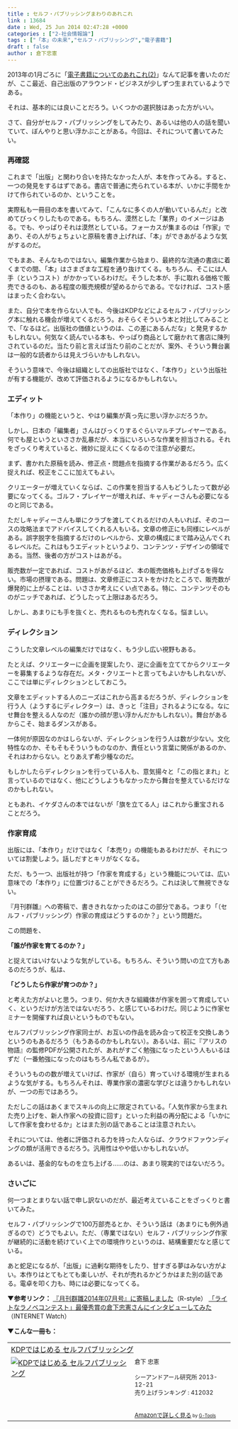 ```yaml
---
title : セルフ・パブリッシングまわりのあれこれ
link : 13684
date : Wed, 25 Jun 2014 02:47:28 +0000
categories : ["2-社会情報論"]
tags : ["「本」の未来","セルフ・パブリッシング","電子書籍"]
draft : false
author : 倉下忠憲
---
```


2013年の1月ごろに「<a href="https://rashita.net/blog/?p=9623" target="_blank">電子書籍についてのあれこれ(2)</a>」なんて記事を書いたのだが、ここ最近、自己出版のアラウンド・ビジネスが少しずつ生まれているようである。

それは、基本的には良いことだろう。いくつかの選択肢はあった方がいい。

さて、自分がセルフ・パブリッシングをしてみたり、あるいは他の人の話を聞いていて、ぼんやりと思い浮かぶことがある。今回は、それについて書いてみたい。

<H3>再確認</H3>

これまで「出版」と関わり合いを持たなかった人が、本を作ってみる。すると、一つの発見をするはずである。書店で普通に売られている本が、いかに手間をかけて作られているのか、ということを。

実際私も一冊目の本を書いてみて、「こんなに多くの人が動いているんだ」と改めてびっくりしたものである。もちろん、漠然とした「業界」のイメージはある。でも、やっぱりそれは漠然としている。フォーカスが集まるのは「作家」であり、その人がちょちょいと原稿を書き上げれば、「本」ができあがるような気がするのだ。

でもまあ、そんなものではない。編集作業から始まり、最終的な流通の書店に着くまでの間、「本」はさまざまな工程を通り抜けてくる。もちろん、そこには人手（というコスト）がかかっているわけだ。そうした本が、手に取れる価格で販売できるのも、ある程度の販売規模が望めるからである。でなければ、コスト感はまったく合わない。

また、自分で本を作らない人でも、今後はKDPなどによるセルフ・パブリッシング本に触れる機会が増えてくるだろう。おそらくそういう本と対比してみることで、「なるほど。出版社の価値というのは、この差にあるんだな」と発見するかもしれない。何気なく読んでいる本も、やっぱり商品として磨かれて書店に陳列されているのだ。当たり前と言えば当たり前のことだが、案外、そういう舞台裏は一般的な読者からは見えづらいかもしれない。

そういう意味で、今後は組織としての出版社ではなく、「本作り」という出版社が有する機能が、改めて評価されるようになるかもしれない。

<H3>エディット</H3>

「本作り」の機能というと、やはり編集が真っ先に思い浮かぶだろうか。

しかし、日本の「編集者」さんはびっくりするぐらいマルチプレイヤーである。何でも屋というといささか乱暴だが、本当にいろいろな作業を担当される。それをざっくり考えていると、微妙に捉えにくくなるので注意が必要だ。

まず、書かれた原稿を読み、修正点・問題点を指摘する作業があるだろう。広く捉えれば、校正をここに加えてもよい。

クリエーターが増えていくならば、この作業を担当する人もどうしたって数が必要になってくる。ゴルフ・プレイヤーが増えれば、キャディーさんも必要になるのと同じである。

ただしキャディーさんも単にクラブを渡してくれるだけの人もいれば、そのコースの攻略法までアドバイスしてくれる人もいる。文章の修正にも同様にレベルがある。誤字脱字を指摘するだけのレベルから、文章の構成にまで踏み込んでくれるレベルだ。これはもうエディットというより、コンテンツ・デザインの領域である。当然、後者の方がコストはあがる。

販売数が一定であれば、コストがあがるほど、本の販売価格も上げざるを得ない。市場の摂理である。問題は、文章修正にコストをかけたところで、販売数が爆発的に上がることは、いささか考えにくい点である。特に、コンテンツそのものがニッチであれば、どうしたって上限はあるだろう。

しかし、あまりにも手を抜くと、売れるものも売れなくなる。悩ましい。

<H3>ディレクション</H3>

こうした文章レベルの編集だけではなく、もう少し広い視野もある。

たとえば、クリエーターに企画を提案したり、逆に企画を立ててからクリエーターを募集するような存在だ。メタ・クリエートと言ってもよいかもしれないが、ここでは単にディレクションとしておこう。

文章をエディットする人のニーズはこれから高まるだろうが、ディレクションを行う人（ようするにディレクター）は、きっと「注目」されるようになる。なにせ舞台を整える人なのだ（誰かの顔が思い浮かんだかもしれない）。舞台があるからこそ、始まるダンスがある。

一体何が原因なのかはしらないが、ディレクションを行う人は数が少ない。文化特性なのか、そもそもそういうものなのか、責任という言葉に関係があるのか、それはわからない。とりあえず希少種なのだ。

もしかしたらディレクションを行っている人も、意気揚々と「この指とまれ」と言っているのではなく、他にどうしようもなかったから舞台を整えているだけなのかもしれない。

ともあれ、イケダさんの本ではないが「旗を立てる人」はこれから重宝されることだろう。

<H3>作家育成</H3>

出版には、「本作り」だけではなく「本売り」の機能もあるわけだが、それについては割愛しよう。話しだすとキリがなくなる。

ただ、もう一つ、出版社が持つ「作家を育成する」という機能については、広い意味での「本作り」に位置づけることができるだろう。これは決して無視できない。

『月刊群雛』への寄稿で、書ききれなかったのはこの部分である。つまり「（セルフ・パブリッシング）作家の育成はどうするのか？」という問題だ。

この問題を、

<strong>「誰が作家を育てるのか？」</strong>

と捉えてはいけないような気がしている。もちろん、そういう問いの立て方もあるのだろうが、私は、

<strong>「どうしたら作家が育つのか？」</strong>

と考えた方がよいと思う。つまり、何か大きな組織体が作家を囲って育成していく、というだけが方法ではないだろう、と感じているわけだ。同じように作家セミナーを開催すれば良いというものでもない。

セルフパブリッシング作家同士が、お互いの作品を読み合って校正を交換しあうというのもあるだろう（もうあるのかもしれない）。あるいは、前に『アリスの物語』の監修PDFが公開されたが、あれがすごく勉強になったという人もいるはずだ（一番勉強になったのはもちろん私であるが）。

そういうものの数が増えていけば、作家が（自ら）育っていける環境が生まれるような気がする。もちろんそれは、専業作家の濃密な学びとは違うかもしれないが、一つの形ではあろう。

ただしこの話はあくまでスキルの向上に限定されている。「人気作家から生まれた売り上げを、新人作家への投資に回す」といった利益の再分配による「いかにして作家を食わせるか」とはまた別の話であることは注意されたい。

それについては、他者に評価される力を持った人ならば、クラウドファウンディングの類が活用できるだろう。汎用性はやや低いかもしれないが。

あるいは、基金的なものを立ち上げる……のは、あまり現実的ではないだろう。

<H3>さいごに</H3>

何一つまとまりない話で申し訳ないのだが、最近考えていることをざっくりと書いてみた。

セルフ・パブリッシングで100万部売るとか、そういう話は（あまりにも例外過ぎるので）どうでもよい。ただ、（専業ではない）セルフ・パブリッシング作家が継続的に活動を続けていく上での環境作りというのは、結構重要だなと感じている。

あと蛇足になるが、「出版」に過剰な期待をしたり、甘すぎる夢はみない方がよい。本作りはとてもとても楽しいが、それが売れるかどうかはまた別の話である。電卓を叩く力も、時には必要になってくる。

<strong>▼参考リンク：</strong>
<a href="https://rashita.net/blog/?p=13666" target="_blank">『月刊群雛2014年07月号』に寄稿しました</a>（R-style）
<a href="http://internet.watch.impress.co.jp/docs/interview/20140515_648283.html" target="_blank">「ライトなラノベコンテスト」最優秀賞の倉下忠憲さんにインタビューしてみた </a>（INTERNET Watch）

<strong>▼こんな一冊も：</strong>
<table  border="0" cellpadding="5"><tr><td colspan="2"><a href="http://www.amazon.co.jp/KDP%E3%81%A7%E3%81%AF%E3%81%98%E3%82%81%E3%82%8B-%E3%82%BB%E3%83%AB%E3%83%95%E3%83%91%E3%83%96%E3%83%AA%E3%83%83%E3%82%B7%E3%83%B3%E3%82%B0-%E5%80%89%E4%B8%8B-%E5%BF%A0%E6%86%B2/dp/4863541384%3FSubscriptionId%3D15SMZCTB9V8NGR2TW082%26tag%3Drashita1000-22%26linkCode%3Dxm2%26camp%3D2025%26creative%3D165953%26creativeASIN%3D4863541384" target="_blank">KDPではじめる セルフパブリッシング</a><img src="http://www.assoc-amazon.jp/e/ir?t=rashita1000-22&l=ur2&o=9" width="1" height="1" style="border: none;" alt="" /></td></tr><tr><td valign="top"><a href="http://www.amazon.co.jp/KDP%E3%81%A7%E3%81%AF%E3%81%98%E3%82%81%E3%82%8B-%E3%82%BB%E3%83%AB%E3%83%95%E3%83%91%E3%83%96%E3%83%AA%E3%83%83%E3%82%B7%E3%83%B3%E3%82%B0-%E5%80%89%E4%B8%8B-%E5%BF%A0%E6%86%B2/dp/4863541384%3FSubscriptionId%3D15SMZCTB9V8NGR2TW082%26tag%3Drashita1000-22%26linkCode%3Dxm2%26camp%3D2025%26creative%3D165953%26creativeASIN%3D4863541384" target="_blank"><img src="http://ecx.images-amazon.com/images/I/51XYQ5BxD0L._SL160_.jpg" border="0" alt="KDPではじめる セルフパブリッシング" /></a></td><td valign="top"><font size="-1">倉下 忠憲 <br /><br />シーアンドアール研究所  2013-12-21<br />売り上げランキング : 412032<br /><br /><br /><a href="http://www.amazon.co.jp/KDP%E3%81%A7%E3%81%AF%E3%81%98%E3%82%81%E3%82%8B-%E3%82%BB%E3%83%AB%E3%83%95%E3%83%91%E3%83%96%E3%83%AA%E3%83%83%E3%82%B7%E3%83%B3%E3%82%B0-%E5%80%89%E4%B8%8B-%E5%BF%A0%E6%86%B2/dp/4863541384%3FSubscriptionId%3D15SMZCTB9V8NGR2TW082%26tag%3Drashita1000-22%26linkCode%3Dxm2%26camp%3D2025%26creative%3D165953%26creativeASIN%3D4863541384" target="_blank">Amazonで詳しく見る</a></font><font size="-2"> by <a href="http://www.goodpic.com/mt/aws/index.html" >G-Tools</a></font></td></tr></table>

